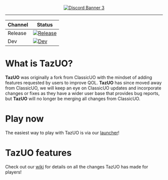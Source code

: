 <p align="center"><a href="https://discord.gg/QvqzkB95G4"><img src="https://discord.com/api/guilds/1344851225538986064/widget.png?style=banner3" alt="Discord Banner 3"/></a></p>

***


| Channel | Status |
| --- | --- |
| Release | [![Release](https://github.com/bittiez/TazUO/actions/workflows/build-test.yml/badge.svg?branch=main)](https://github.com/bittiez/TazUO/actions/workflows/build-test.yml) |
| Dev | [![Dev](https://github.com/bittiez/TazUO/actions/workflows/build-test.yml/badge.svg?branch=dev)](https://github.com/bittiez/TazUO/actions/workflows/build-test.yml) |


# What is TazUO?
**TazUO** was originally a fork from ClassicUO with the mindset of adding features requested by users to improve QOL. **TazUO** has since moved away from ClassicUO, we will keep an eye on ClassicUO updates and incorporate changes or fixes as they have a wider user base that provides bug reports, but **TazUO** will no longer be merging all changes from ClassicUO.

# Play now
The easiest way to play with TazUO is via our [launcher](https://github.com/bittiez/TUO-Launcher/releases/latest)!

# TazUO features
Check out our [wiki](../../wiki) for details on all the changes TazUO has made for players!  
